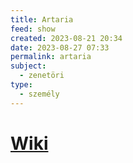 ```yaml
---
title: Artaria
feed: show
created: 2023-08-21 20:34
date: 2023-08-27 07:33
permalink: artaria
subject:
  - zenetöri
type:
  - személy
---
```

# [Wiki](https://www.wikiwand.com/en/Artaria)